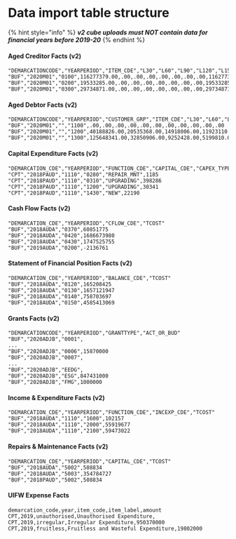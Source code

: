 # Data import table structure

{% hint style="info" %}
_**v2 cube uploads must NOT contain data for financial years before 2019-20**_
{% endhint %}

#### Aged Creditor Facts (v2)

```
"DEMARCATIONCODE","YEARPERIOD","ITEM_CDE","L30","L60","L90","L120","L150","L180","L1","G1","CTOTAL"
"BUF","2020M01","0100",116277379.00,.00,.00,.00,.00,.00,.00,.00,116277379.00
"BUF","2020M01","0200",19533285.00,.00,.00,.00,.00,.00,.00,.00,19533285.00
"BUF","2020M01","0300",29734871.00,.00,.00,.00,.00,.00,.00,.00,29734871.00
```

#### Aged Debtor Facts (v2)

```
"DEMARCATIONCODE","YEARPERIOD","CUSTOMER_GRP","ITEM_CDE","L30","L60","L90","L120","L150","L180","L1","G1","CTOTAL","BAD","BADI"
"BUF","2020M01","","1100",.00,.00,.00,.00,.00,.00,.00,.00,.00,.00,.00
"BUF","2020M01","","1200",40188826.00,20535368.00,14918006.00,11923110.00,11989200.00,9682794.00,48457038.00,245013651.00,402707993.00,.00,-964520.00
"BUF","2020M01","","1300",125648341.00,32850906.00,9252428.00,5199810.00,4413197.00,4282222.00,15953440.00,42404504.00,240004848.00,.00,.00
```

#### Capital Expenditure Facts (v2)

```
"DEMARCATION_CDE","YEARPERIOD","FUNCTION_CDE","CAPITAL_CDE","CAPEX_TYPE","TCOST"
"CPT","2018PAUD","1110","0280","REPAIR_MNT",1185
"CPT","2018PAUD","1110","0310","UPGRADING",398286
"CPT","2018PAUD","1110","1200","UPGRADING",30341
"CPT","2018PAUD","1110","1430","NEW",22190
```

#### Cash Flow Facts (v2)

```
"DEMARCATION_CDE","YEARPERIOD","CFLOW_CDE","TCOST"
"BUF","2018AUDA","0370",60851775
"BUF","2018AUDA","0420",1686673980
"BUF","2018AUDA","0430",1747525755
"BUF","2019AUDA","0200",-2136761
```

#### Statement of Financial Position Facts (v2)

```
"DEMARCATION_CDE","YEARPERIOD","BALANCE_CDE","TCOST"
"BUF","2018AUDA","0120",165208425
"BUF","2018AUDA","0130",1657121947
"BUF","2018AUDA","0140",758703697
"BUF","2018AUDA","0150",4585413069
```

#### Grants Facts (v2)

```
"DEMARCATIONCODE","YEARPERIOD","GRANTTYPE","ACT_OR_BUD"
"BUF","2020ADJB","0001",
...
"BUF","2020ADJB","0006",15870000
"BUF","2020ADJB","0007",
...
"BUF","2020ADJB","EEDG",
"BUF","2020ADJB","ESG",847431000
"BUF","2020ADJB","FMG",1000000
```

#### Income & Expenditure Facts (v2)

```
"DEMARCATION_CDE","YEARPERIOD","FUNCTION_CDE","INCEXP_CDE","TCOST"
"BUF","2018AUDA","1110","1600",102157
"BUF","2018AUDA","1110","2000",55919677
"BUF","2018AUDA","1110","2100",59473022
```

#### Repairs & Maintenance Facts (v2)

```
"DEMARCATION_CDE","YEARPERIOD","CAPITAL_CDE","TCOST"
"BUF","2018AUDA","5002",508834
"BUF","2018AUDA","5003",354784727
"BUF","2018PAUD","5002",508834
```

#### UIFW Expense Facts

```
demarcation_code,year,item_code,item_label,amount
CPT,2019,unauthorised,Unauthorised Expenditure,
CPT,2019,irregular,Irregular Expenditure,950370000
CPT,2019,fruitless,Fruitless and Wasteful Expenditure,19802000
```
